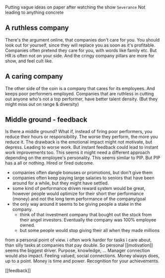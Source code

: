 Putting vague ideas on paper after watching the show `Severance`
Not leading to anything concrete
## A ruthless company
There's the argument online, that companies don't care for you.
You should look out for yourself, since they will replace you as soon as it's profitable.
Companies often pretend they care for you, with words like family etc. But HR is often not on your side. And the cringy company pillars are more for show, and feel cult like.

## A caring company
The other side of the coin is a company that cares for its employees. And keeps poor performers employed.
Companies that are ruthless in cutting out anyone who's not a top performer, have better talent density. (But they might miss out on range & diversity)

## Middle ground - feedback
Is there a middle ground?
What if, instead of firing poor performers, you reduce their hours or responsibility.
The worse they perform, the more you reduce it.
The drawback is the emotional impact might not motivate, but depress. Leading to worse work. But instant feedback could lead to instant work improvements too.
This seems it might need a different approach depending on the employee's personality.
This seems similar to PIP. But PIP has a all or nothing. Hired or fired outcome.

- companies often dangle bonuses or promotions, but don't give them
- companies often keep paying large salaries to seniors that have been around for a while, but they might have settled.
- some kind of performance driven reward system would be great, however people would optimize for their short ther performance (money) and not the long term performance of the company/goal
- the only way around it seems to be giving people a stake in the company. 
	- think of that investment company that bought out the stock from their angel investors. Eventually the company was 100% employee owned.
	- but some people would stop giving their all when they made millions

from a personal point of view. i often work harder for tasks i care about, than silly tasks at companies that pay double.
So personal [[motivation]] seems the biggest driver. Purpose, knowledge, ...
Manager connection would also impact. Feeling valued, social connections.
Money always does, up to a point. Money is time and power.
Recognition for your achievements.

[[feedback]]
